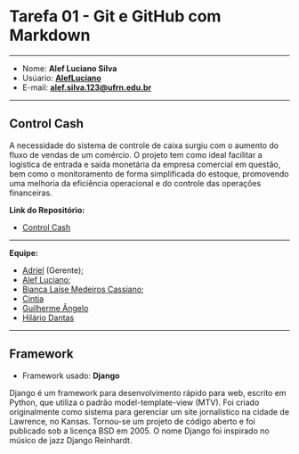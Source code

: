 # Tarefa 01 - Git e GitHub com Markdown
* * *
* Nome: **Alef Luciano Silva**
* Usúario: **[AlefLuciano](https://github.com/AlefLuciano)**
* E-mail: **<alef.silva.123@ufrn.edu.br>**
* * * 
## Control Cash 

A necessidade do sistema de controle de caixa surgiu com o aumento do fluxo de vendas de um comércio. O projeto tem como ideal facilitar a logística de entrada e saída monetária da empresa comercial em questão, bem como o monitoramento de forma simplificada do estoque, promovendo uma melhoria da eficiência operacional e do controle das operações financeiras.

**Link do Repositório:** 

* [Control Cash](https://github.com/Control-Cash/controlcash)

* * * 

**Equipe:**

* [Adriel](https://github.com/br-adriel) (Gerente);
* [Alef Luciano](https://github.com/AlefLuciano); 
* [Bianca Laíse Medeiros Cassiano](https://github.com/biancamdros);
* [Cintia](https://github.com/cintiacq)
* [Guilherme Ângelo](https://github.com/GuilhermeAngelo)
* [Hilário Dantas](https://github.com/hilariodantas)

* * * 
## Framework

* Framework usado: **Django**

Django é um framework para desenvolvimento rápido para web, escrito em Python, que utiliza o padrão model-template-view (MTV). Foi criado originalmente como sistema para gerenciar um site jornalístico na cidade de Lawrence, no Kansas. Tornou-se um projeto de código aberto e foi publicado sob a licença BSD em 2005. O nome Django foi inspirado no músico de jazz Django Reinhardt.
